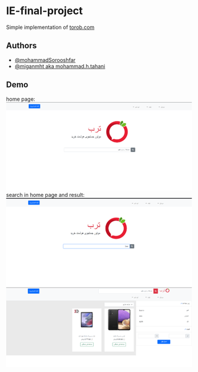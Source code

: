 
# IE-final-project
Simple implementation of [torob.com](https://torob.com/)



## Authors

- [@mohammadSorooshfar](https://github.com/mohammadSorooshfar)
- [@miganmht aka mohammad.h.tahani](https://github.com/miganmht)


## Demo


home page:
![img/home.png](https://github.com/mohammadSorooshfar/IE-final-project/blob/develop/img/home.png)
search in home page and result:
![img/search](https://github.com/mohammadSorooshfar/IE-final-project/blob/develop/img/searchinhome.png)
![img/aftersearch](https://github.com/mohammadSorooshfar/IE-final-project/blob/develop/img/aftersearch.png)

